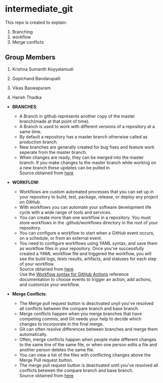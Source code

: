 # intermediate_git
This repo is created to explain:  
1. Branching
1. workflow 
1. Merge conflicts

## Group Members

1. Krishna Sumanth Koyyalamudi

2. Gopichand Bandarupalli

3. Vikas Baswapuram

4. Harish Thadka

* **BRANCHES**:

  * A Branch in github represents another copy of the master branch(made at that point of time).
  * A Branch is used to work with different versions of a repository at a same time.
  * By default a repository has a master branch otherwise called as production branch.
  * New branches are generally created for bug fixes and feature work seperate from the master branch.
  * When changes are ready, they can be merged into the master branch. If you make changes to the master branch while working on a new branch these updates can be pulled in.  
Source obtained from [here](https://www.w3schools.com/whatis/whatis_github.asp)
   
 * **WORKFLOW**:
  
    * Workflows are custom automated processes that you can set up in your repository to build, test, package, release, or deploy any project on GitHub.
    * With workflows you can automate your software development life cycle with a wide range of tools and services. 
    * You can create more than one workflow in a repository. You must store workflows in the .github/workflows directory in the root of your repository.
    * You can configure a workflow to start when a GitHub event occurs, on a schedule, or from an external event.
    * You need to configure workflows using YAML syntax, and save them as workflow files in your repository. Once you've successfully created a YAML workflow file and triggered the workflow, you will see the build logs, tests results, artifacts, and statuses for each step of your workflow.  
Source obtained from [here](https://help.github.com/en/actions/automating-your-workflow-with-github-actions/configuring-a-workflow#about-workflows)  
Use the [Workflow syntax for GitHub Actions](https://help.github.com/en/actions/automating-your-workflow-with-github-actions/workflow-syntax-for-github-actions) reference documentation to choose events to trigger an action, add actions, and customize your workflow.

* **Merge Conflicts**:

    * The Merge pull request button is deactivated unyil you've resolved all conflicts between the compare branch and base branch.
    * Merge conflicts happen when you merge branches that have competing commis, and Git needs your help to decide which changes to incorporate in the final merge.
    * Git can often resolve differences between branches and merge them automatically.
    * Often, merge conflicts happen when people make different changes to the same line of the same file, or when one person edits a file and another person deletes the same file.
    * You can view a list of the files with conflicting changes above the Merge Pull request button.
    * The merge pull request button is deactivated until you've resolved all conflicts between the compare branch and base branch.  
Source obtained from [here](https://help.github.com/en/github/collaborating-with-issues-and-pull-requests/about-merge-conflicts)




